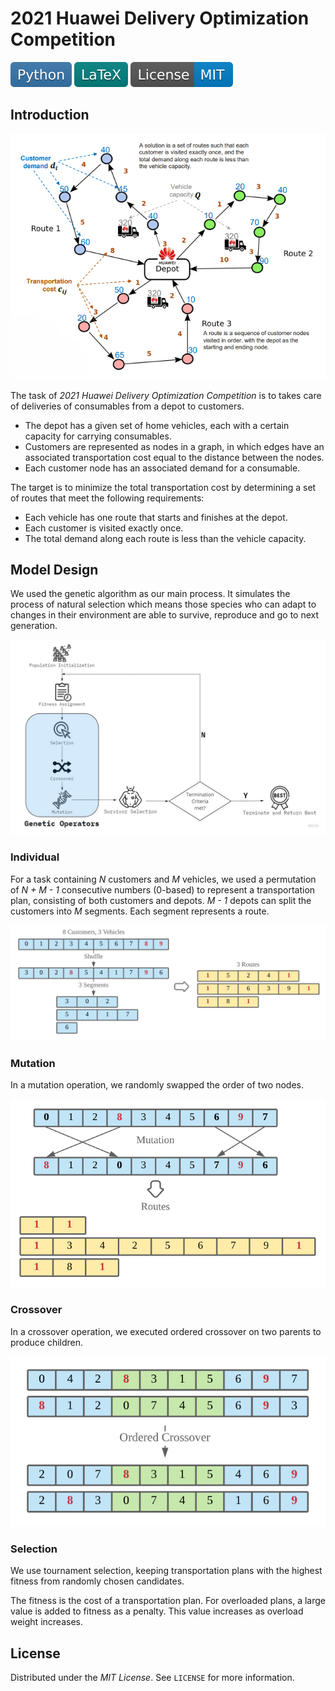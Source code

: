 # 2021 Huawei Delivery Optimization Competition

[![Python](badges/Python.svg)](https://www.python.org)
![LaTeX](badges/LaTeX.svg)
![License](badges/License-MIT.svg)

## Introduction

![overview](paper-tex/figures/overview.png)

The task of *2021 Huawei Delivery Optimization Competition* is to takes care of deliveries of consumables from a depot to customers.

- The depot has a given set of home vehicles, each with a certain capacity for carrying consumables.
- Customers are represented as nodes in a graph, in which edges have an associated transportation cost equal to the distance between the nodes.
- Each customer node has an associated demand for a consumable.

The target is to minimize the total transportation cost by determining a set of routes that meet the following requirements:

- Each vehicle has one route that starts and finishes at the depot.
- Each customer is visited exactly once.
- The total demand along each route is less than the vehicle capacity.

## Model Design

We used the genetic algorithm as our main process. It simulates the process of natural selection which means those species who can adapt to changes in their environment are able to survive, reproduce and go to next generation.

![genetic](paper-tex/figures/genetic.jpg)

### Individual

For a task containing *N* customers and *M* vehicles, we used a permutation of *N + M - 1* consecutive numbers (0-based) to represent a transportation plan, consisting of both customers and depots. *M - 1* depots can split the customers into *M* segments. Each segment represents a route.

![individual](paper-tex/figures/individual.png)

### Mutation

In a mutation operation, we randomly swapped the order of two nodes.

![mutation](paper-tex/figures/mutation.png)

### Crossover

In a crossover operation, we executed ordered crossover on two parents to produce children.

![crossover](paper-tex/figures/crossover.png)

### Selection

We use tournament selection, keeping transportation plans with the highest fitness from randomly chosen candidates.

The fitness is the cost of a transportation plan. For overloaded plans, a large value is added to fitness as a penalty. This value increases as overload weight increases.

## License

Distributed under the *MIT License*. See `LICENSE` for more information.